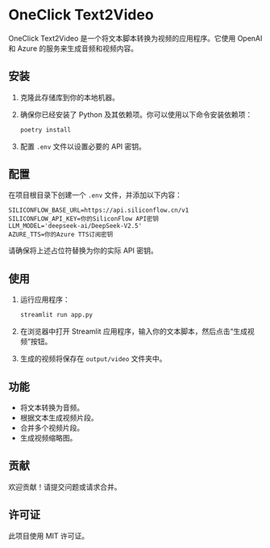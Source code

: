 
# OneClick Text2Video

OneClick Text2Video 是一个将文本脚本转换为视频的应用程序。它使用 OpenAI 和 Azure 的服务来生成音频和视频内容。

## 安装

1. 克隆此存储库到你的本地机器。
2. 确保你已经安装了 Python 及其依赖项。你可以使用以下命令安装依赖项：

   ```bash
   poetry install
   ```

3. 配置 `.env` 文件以设置必要的 API 密钥。

## 配置

在项目根目录下创建一个 `.env` 文件，并添加以下内容：

```plaintext:/Users/tfproduct01/Documents/DEV/AI/oneclick-text2video/.env
SILICONFLOW_BASE_URL=https://api.siliconflow.cn/v1
SILICONFLOW_API_KEY=你的SiliconFlow API密钥
LLM_MODEL='deepseek-ai/DeepSeek-V2.5'
AZURE_TTS=你的Azure TTS订阅密钥
```

请确保将上述占位符替换为你的实际 API 密钥。

## 使用

1. 运行应用程序：

   ```bash
   streamlit run app.py
   ```

2. 在浏览器中打开 Streamlit 应用程序，输入你的文本脚本，然后点击“生成视频”按钮。

3. 生成的视频将保存在 `output/video` 文件夹中。

## 功能

- 将文本转换为音频。
- 根据文本生成视频片段。
- 合并多个视频片段。
- 生成视频缩略图。

## 贡献

欢迎贡献！请提交问题或请求合并。

## 许可证

此项目使用 MIT 许可证。